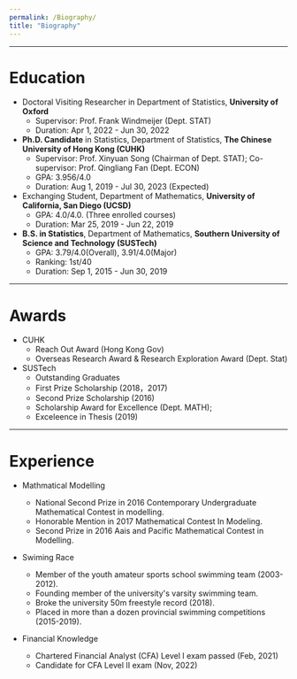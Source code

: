 ```yaml
---
permalink: /Biography/
title: "Biography"
---
```

- - -
# Education

- Doctoral Visiting Researcher in Department of Statistics, **University of Oxford**
  - Supervisor: Prof. Frank Windmeijer (Dept. STAT)
  - Duration: Apr 1, 2022 - Jun 30, 2022
- **Ph.D. Candidate** in Statistics, Department of Statistics, **The Chinese University of Hong Kong (CUHK)**
  - Supervisor: Prof. Xinyuan Song (Chairman of Dept. STAT); Co-supervisor: Prof. Qingliang Fan (Dept. ECON)
  - GPA: 3.956/4.0
  - Duration: Aug 1, 2019 - Jul 30, 2023 (Expected)
- Exchanging Student, Department of Mathematics, **University of California, San Diego (UCSD)**
  - GPA: 4.0/4.0. (Three enrolled courses)
  - Duration: Mar 25, 2019 - Jun 22, 2019
- **B.S. in Statistics**, Department of Mathematics, **Southern University of Science and Technology (SUSTech)**
  - GPA: 3.79/4.0(Overall), 3.91/4.0(Major)
  - Ranking: 1st/40
  - Duration: Sep 1, 2015 - Jun 30, 2019

- - -
# Awards
- CUHK
  - Reach Out Award (Hong Kong Gov)
  - Overseas Research Award & Research Exploration Award (Dept. Stat)
- SUSTech 
  - Outstanding Graduates
  - First Prize Scholarship (2018，2017)
  - Second Prize Scholarship (2016)
  - Scholarship Award for Excellence (Dept. MATH);
  - Exceleence in Thesis (2019)

- - -

# Experience
- Mathmatical Modelling
  - National Second Prize in 2016 Contemporary Undergraduate Mathematical Contest in modelling.
  - Honorable Mention in 2017 Mathematical Contest In Modeling.
  - Second Prize in 2016 Aais and Pacific Mathematical Contest in Modelling.
- Swiming Race
  - Member of the youth amateur sports school swimming team (2003-2012).
  - Founding member of the university's varsity swimming team.
  - Broke the university 50m freestyle record (2018).
  - Placed in more than a dozen provincial swimming competitions (2015-2019).

- Financial Knowledge
  - Chartered Financial Analyst (CFA) Level I exam passed (Feb, 2021)
  - Candidate for CFA Level II exam (Nov, 2022)





